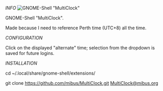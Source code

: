 *INFO*
![GNOME-Shell "MultiClock"](https://dl.dropboxusercontent.com/u/16171515/screen.png)

GNOME-Shell "MultiClock".

Made because I need to reference Perth time (UTC+8) all the time.

*CONFIGURATION*

Click on the displayed "alternate" time; selection from the dropdown is saved for future logins.
 
*INSTALLATION*

cd ~/.local/share/gnome-shell/extensions/

git clone https://github.com/mibus/MultiClock.git MultiClock@mibus.org
